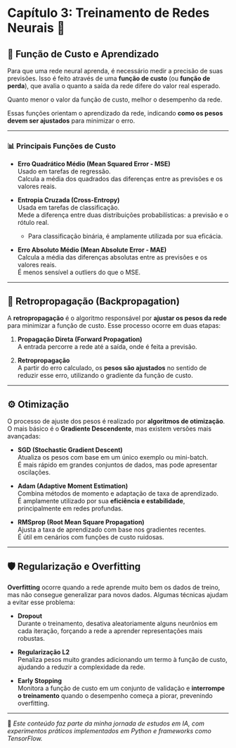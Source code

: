 # Capítulo 3: Treinamento de Redes Neurais 🧠

## 🧮 Função de Custo e Aprendizado

Para que uma rede neural aprenda, é necessário medir a precisão de suas previsões. Isso é feito através de uma **função de custo** (ou **função de perda**), que avalia o quanto a saída da rede difere do valor real esperado.

Quanto menor o valor da função de custo, melhor o desempenho da rede.

Essas funções orientam o aprendizado da rede, indicando **como os pesos devem ser ajustados** para minimizar o erro.

---

### 📊 Principais Funções de Custo

- **Erro Quadrático Médio (Mean Squared Error - MSE)**  
  Usado em tarefas de regressão.  
  Calcula a média dos quadrados das diferenças entre as previsões e os valores reais.

- **Entropia Cruzada (Cross-Entropy)**  
  Usada em tarefas de classificação.  
  Mede a diferença entre duas distribuições probabilísticas: a previsão e o rótulo real.  
  - Para classificação binária, é amplamente utilizada por sua eficácia.

- **Erro Absoluto Médio (Mean Absolute Error - MAE)**  
  Calcula a média das diferenças absolutas entre as previsões e os valores reais.  
  É menos sensível a outliers do que o MSE.

---

## 🔁 Retropropagação (Backpropagation)

A **retropropagação** é o algoritmo responsável por **ajustar os pesos da rede** para minimizar a função de custo. Esse processo ocorre em duas etapas:

1. **Propagação Direta (Forward Propagation)**  
   A entrada percorre a rede até a saída, onde é feita a previsão.

2. **Retropropagação**  
   A partir do erro calculado, os **pesos são ajustados** no sentido de reduzir esse erro, utilizando o gradiente da função de custo.

---

## ⚙️ Otimização

O processo de ajuste dos pesos é realizado por **algoritmos de otimização**. O mais básico é o **Gradiente Descendente**, mas existem versões mais avançadas:

- **SGD (Stochastic Gradient Descent)**  
  Atualiza os pesos com base em um único exemplo ou mini-batch.  
  É mais rápido em grandes conjuntos de dados, mas pode apresentar oscilações.

- **Adam (Adaptive Moment Estimation)**  
  Combina métodos de momento e adaptação de taxa de aprendizado.  
  É amplamente utilizado por sua **eficiência e estabilidade**, principalmente em redes profundas.

- **RMSprop (Root Mean Square Propagation)**  
  Ajusta a taxa de aprendizado com base nos gradientes recentes.  
  É útil em cenários com funções de custo ruidosas.

---

## 🛡️ Regularização e Overfitting

**Overfitting** ocorre quando a rede aprende muito bem os dados de treino, mas não consegue generalizar para novos dados. Algumas técnicas ajudam a evitar esse problema:

- **Dropout**  
  Durante o treinamento, desativa aleatoriamente alguns neurônios em cada iteração, forçando a rede a aprender representações mais robustas.

- **Regularização L2**  
  Penaliza pesos muito grandes adicionando um termo à função de custo, ajudando a reduzir a complexidade da rede.

- **Early Stopping**  
  Monitora a função de custo em um conjunto de validação e **interrompe o treinamento** quando o desempenho começa a piorar, prevenindo overfitting.

---
📁 *Este conteúdo faz parte da minha jornada de estudos em IA, com experimentos práticos implementados em Python e frameworks como TensorFlow.*